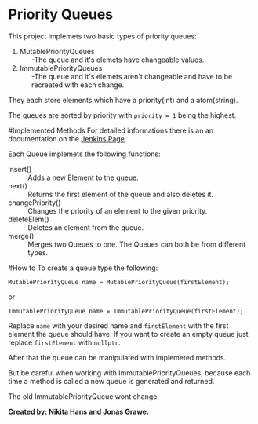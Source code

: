 # Priority Queues
This project implemets two basic types of priority queues:
<ol>
	<li>MutablePriorityQueues
		<ol>-The queue and it's elemets have changeable values.</ol>
	</li>
	<li>ImmutablePriorityQueues
		<ol>-The queue and it's elemets aren't changeable and have to be recreated with each change.</ol>
	</li>
</ol>
They each store elements which have a priority(int) and a atom(string).

The queues are sorted by priority with `priority = 1` being the highest.

#Implemented Methods
For detailed informations there is an an documentation on the [Jenkins Page](https://terraform.cs.hm.edu/jenkins/view/algdat%20PQueues/job/grp08-queues/).

Each Queue implemets the following functions:
<dl>
  <dt>insert()</dt>
  <dd>Adds a new Element to the queue.</dd>

  <dt>next()</dt>
  <dd>Returns the first element of the queue and also deletes it.</dd>
  
  <dt>changePriority()</dt>
  <dd>Changes the priority of an element to the given priority.</dd>
  
  <dt>deleteElem()</dt>
  <dd>Deletes an element from the queue.</dd>
  
  <dt>merge()</dt>
  <dd>Merges two Queues to one. The Queues can both be from different types.</dd>
</dl>

#How to
To create a queue type the following:

`MutablePriorityQueue name = MutablePriorityQueue(firstElement);`

or

`ImmutablePriorityQueue name = ImmutablePriorityQueue(firstElement);`

Replace `name` with your desired name and `firstElement` with the first element the queue should have. If you want to create an empty queue just replace `firstElement` with `nullptr`.

After that the queue can be manipulated with implemeted methods.

But be careful when working with ImmutablePriorityQueues, because each time a method is called a new queue is generated and returned.

The old ImmutablePriorityQueue wont change.

**Created by: Nikita Hans and Jonas Grawe.**